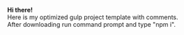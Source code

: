 <b>Hi there!</b> <br>
Here is my optimized gulp project template with comments.<br>
After downloading run command prompt and type "npm i".
